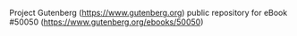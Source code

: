 Project Gutenberg (https://www.gutenberg.org) public repository for eBook #50050 (https://www.gutenberg.org/ebooks/50050)

